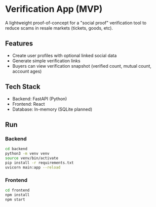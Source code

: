 # Verification App (MVP)

A lightweight proof-of-concept for a "social proof" verification tool to reduce scams in resale markets (tickets, goods, etc).

## Features
- Create user profiles with optional linked social data
- Generate simple verification links
- Buyers can view verification snapshot (verified count, mutual count, account ages)

## Tech Stack
- Backend: FastAPI (Python)
- Frontend: React
- Database: In-memory (SQLite planned)

## Run

### Backend
```bash
cd backend
python3 -m venv venv
source venv/bin/activate
pip install -r requirements.txt
uvicorn main:app --reload
```

### Frontend
```bash
cd frontend
npm install
npm start
```
